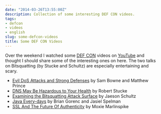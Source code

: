 ```yaml
---
date: "2014-03-26T13:55:00Z"
description: Collection of some interesting DEF CON videos.
tags:
- defcon
- videos
- english
slug: some-defcon-videos
title: Some DEF CON Videos
---
```


Over the weekend I watched some [DEF CON](https://www.defcon.org) videos on [YouTube](https://www.youtube.com/user/DEFCONConference/videos) and thought I should share some of the interesting ones on here. The two talks on Bitsquatting (by Stucke and Schultz) are especially entertaining and scary.

* [Evil DoS Attacks and Strong Defenses](https://www.youtube.com/watch?v=4BPibf6C35E) by Sam Bowne and Matthew Prince
* [DNS May Be Hazardous to Your Health](https://www.youtube.com/watch?v=yQqWzHKDnTI) by Robert Stucke
* [Examining the Bitsquatting Attack Surface](https://www.youtube.com/watch?v=3QgRD1enaMw) by Jaeson Schultz
* [Java Every-days](https://www.youtube.com/watch?v=noNcfyxnTh0) by Brian Gorenc and Jasiel Spelman
* [SSL And The Future Of Authenticity](https://www.youtube.com/watch?v=pDmj_xe7EIQ) by Moxie Marlinspike
